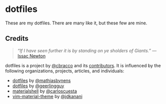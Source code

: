 # dotfiles

These are my dotfiles. There are many like it, but these few are mine.

## Credits

> *“If I have seen further it is by standing on ye sholders of Giants.”*
> &mdash; [Issac Newton][issac-newton-quote]

dotfiles is a project by [@cbracco][cbracco] and its [contributors][contributors]. It is influenced by the following organizations, projects, articles, and individuals:

- [dotfiles][dotfiles-mathiasbynens] by [@mathiasbynens][mathiasbynens]
- [dotfiles][dotfiles-geerlingguy] by [@geerlingguy][geerlingguy]
- [materialshell][materialshell] by [@carloscuesta][carloscuesta]
- [vim-material-theme][vim-material-theme] by [@jdkanani][jdkanani]

[carloscuesta]: https://github.com/carloscuesta
[cbracco]: http://cbracco.me
[contributors]: https://github.com/cbracco/provision-localhost/graphs/contributors
[dotfiles-geerlingguy]: https://github.com/geerlingguy/dotfiles
[dotfiles-mathiasbynens]: https://github.com/mathiasbynens/dotfiles
[geerlingguy]: https://github.com/geerlingguy
[issac-newton-quote]: https://en.wikipedia.org/wiki/Standing_on_the_shoulders_of_giants
[jdkanani]: https://github.com/jdkanani
[materialshell]: https://github.com/carloscuesta/materialshell
[mathiasbynens]: https://github.com/mathiasbynens
[vim-material-theme]: https://github.com/jdkanani/vim-material-theme

